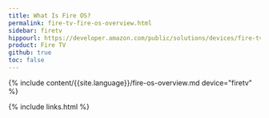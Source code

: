 ```yaml
---
title: What Is Fire OS?
permalink: fire-tv-fire-os-overview.html
sidebar: firetv
hippourl: https://developer.amazon.com/public/solutions/devices/fire-tv/docs/fire-os-overview
product: Fire TV
github: true
toc: false
---
```


{% include content/{{site.language}}/fire-os-overview.md device="firetv" %}

{% include links.html %}

